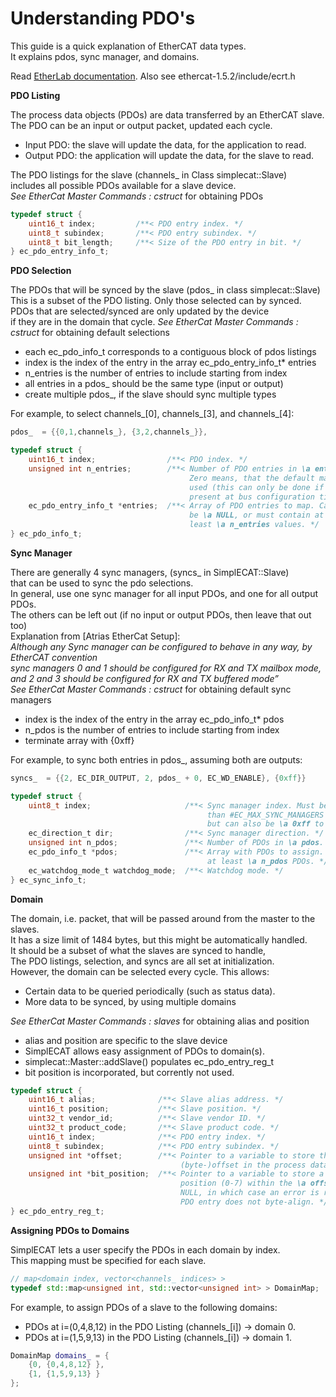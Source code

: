 Understanding PDO's
===================

This guide is a quick explanation of EtherCAT data types.  
It explains pdos, sync manager, and domains.

Read [EtherLab documentation]. Also see ethercat-1.5.2/include/ecrt.h  

**PDO Listing**

The process data objects (PDOs) are data transferred by an EtherCAT slave.  
The PDO can be an input or output packet, updated each cycle.  

* Input  PDO: the slave will update the data, for the application to read.  
* Output PDO: the application will update the data, for the slave to read.  

The PDO listings for the slave (channels_ in Class simplecat::Slave)  
includes all possible PDOs available for a slave device.    
*See EtherCat Master Commands : cstruct* for obtaining PDOs  

```c
typedef struct {
    uint16_t index; 		/**< PDO entry index. */
    uint8_t subindex; 	    /**< PDO entry subindex. */
    uint8_t bit_length; 	/**< Size of the PDO entry in bit. */
} ec_pdo_entry_info_t;
```


**PDO Selection**

The PDOs that will be synced by the slave (pdos_ in class simplecat::Slave)  
This is a subset of the PDO listing. Only those selected can by synced.  
PDOs that are selected/synced are only updated by the device  
if they are in the domain that cycle. 
*See EtherCat Master Commands : cstruct* for obtaining default selections  

* each ec_pdo_info_t corresponds to a contiguous block of pdos listings
* index is the index of the entry in the array ec_pdo_entry_info_t* entries
* n_entries is the number of entries to include starting from index
* all entries in a pdos_ should be the same type (input or output)
* create multiple pdos_, if the slave should sync multiple types

For example, to select channels_[0], channels_[3], and channels_[4]:  
```c
pdos_  = {{0,1,channels_}, {3,2,channels_}},  
```

```c
typedef struct {
    uint16_t index;                /**< PDO index. */
    unsigned int n_entries;        /**< Number of PDO entries in \a entries to map.
                                        Zero means, that the default mapping shall be
                                        used (this can only be done if the slave is
                                        present at bus configuration time). */
    ec_pdo_entry_info_t *entries;  /**< Array of PDO entries to map. Can either
                                        be \a NULL, or must contain at
                                        least \a n_entries values. */
} ec_pdo_info_t;
```

**Sync Manager**

There are generally 4 sync managers, (syncs_ in SimplECAT::Slave)  
that can be used to sync the pdo selections.  
In general, use one sync manager for all input PDOs, and one for all output PDOs.  
The others can be left out (if no input or output PDOs, then leave that out too)  
Explanation from [Atrias EtherCat Setup]:  
*Although any Sync manager can be configured to behave in any way, by EtherCAT convention*  
*sync managers 0 and 1 should be configured for RX and TX mailbox mode,*  
*and 2 and 3 should be configured for RX and TX buffered mode”*  
*See EtherCat Master Commands : cstruct* for obtaining default sync managers    

* index is the index of the entry in the array ec_pdo_info_t* pdos
* n_pdos is the number of entries to include starting from index
* terminate array with {0xff}

For example, to sync both entries in pdos_, assuming both are outputs:
```c
syncs_  = {{2, EC_DIR_OUTPUT, 2, pdos_ + 0, EC_WD_ENABLE}, {0xff}}  
```

```c
typedef struct {
    uint8_t index;                     /**< Sync manager index. Must be less
                                            than #EC_MAX_SYNC_MANAGERS for a valid sync manager,
                                            but can also be \a 0xff to mark the end of the list. */
    ec_direction_t dir;                /**< Sync manager direction. */
    unsigned int n_pdos;               /**< Number of PDOs in \a pdos. */
    ec_pdo_info_t *pdos;               /**< Array with PDOs to assign. This must contain
                                            at least \a n_pdos PDOs. */
    ec_watchdog_mode_t watchdog_mode;  /**< Watchdog mode. */
} ec_sync_info_t;
```

**Domain**

The domain, i.e. packet, that will be passed around from the master to the slaves.  
It has a size limit of 1484 bytes, but this might be automatically handled.  
It should be a subset of what the slaves are synced to handle,  
The PDO listings, selection, and syncs are all set at initialization.  
However, the domain can be selected every cycle. This allows:  

* Certain data to be queried periodically (such as status data).  
* More data to be synced, by using multiple domains  

*See EtherCat Master Commands : slaves* for obtaining alias and position  

* alias and position are specific to the slave device   
* SimplECAT allows easy assignment of PDOs to domain(s).  
* simplecat::Master::addSlave() populates ec_pdo_entry_reg_t  
* bit position is incorporated, but corrently not used.  

```c
typedef struct {
    uint16_t alias;              /**< Slave alias address. */
    uint16_t position;           /**< Slave position. */
    uint32_t vendor_id;          /**< Slave vendor ID. */
    uint32_t product_code;       /**< Slave product code. */
    uint16_t index;              /**< PDO entry index. */
    uint8_t subindex;            /**< PDO entry subindex. */
    unsigned int *offset;        /**< Pointer to a variable to store the PDO entry's
                                      (byte-)offset in the process data. */
    unsigned int *bit_position;  /**< Pointer to a variable to store a bit
                                      position (0-7) within the \a offset. Can be
                                      NULL, in which case an error is raised if the
                                      PDO entry does not byte-align. */
} ec_pdo_entry_reg_t;
```

**Assigning PDOs to Domains**

SimplECAT lets a user specify the PDOs in each domain by index.  
This mapping must be specified for each slave.

```c++
// map<domain index, vector<channels_ indices> >
typedef std::map<unsigned int, std::vector<unsigned int> > DomainMap;
```

For example, to assign PDOs of a slave to the following domains:  

* PDOs at i=(0,4,8,12) in the PDO Listing (channels_[i]) -> domain 0.  
* PDOs at i=(1,5,9,13) in the PDO Listing (channels_[i]) -> domain 1.

```c++
DomainMap domains_ = {
    {0, {0,4,8,12} },
    {1, {1,5,9,13} }
};
```

[EtherLab documentation]:http://etherlab.org/download/ethercat/ethercat-1.5.2.pdf  



